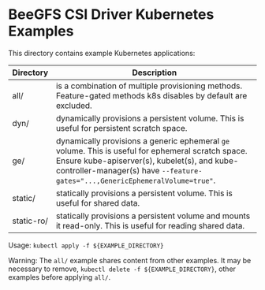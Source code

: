 # BeeGFS CSI Driver Kubernetes Examples 

This directory contains example Kubernetes applications:

|Directory|Description|
|---|---|
|all/      |is a combination of multiple provisioning methods. Feature-gated methods k8s disables by default are excluded.|
|dyn/      |dynamically provisions a persistent volume.  This is useful for persistent scratch space.|
|ge/       |dynamically provisions a generic ephemeral `ge` volume.  This is useful for ephemeral scratch space.  Ensure kube-apiserver(s), kubelet(s), and kube-controller-manager(s) have `--feature-gates="...,GenericEphemeralVolume=true"`.|
|static/   |statically provisions a persistent volume.  This is useful for shared data.|
|static-ro/|statically provisions a persistent volume and mounts it read-only.  This is useful for reading shared data.|

Usage: `kubectl apply -f ${EXAMPLE_DIRECTORY}`

Warning:  The `all/` example shares content from other examples.  It may be necessary to remove, `kubectl delete -f ${EXAMPLE_DIRECTORY}`, other examples before applying `all/`.

